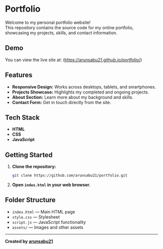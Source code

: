 # Portfolio

Welcome to my personal portfolio website!  
This repository contains the source code for my online portfolio, showcasing my projects, skills, and contact information.

## Demo

You can view the live site at: (https://arunsabu21.github.io/portfolio/) 

## Features

- **Responsive Design:** Works across desktops, tablets, and smartphones.
- **Projects Showcase:** Highlights my completed and ongoing projects.
- **About Section:** Learn more about my background and skills.
- **Contact Form:** Get in touch directly from the site.

## Tech Stack

- **HTML**
- **CSS**
- **JavaScript**

## Getting Started

1. **Clone the repository:**
   ```bash
   git clone https://github.com/arunsabu21/portfolio.git
   ```
2. **Open `index.html` in your web browser.**

## Folder Structure

- `index.html` — Main HTML page
- `style.css` — Stylesheet
- `script.js` — JavaScript functionality
- `assets/` — Images and other assets

---

**Created by [arunsabu21](https://github.com/arunsabu21)**
